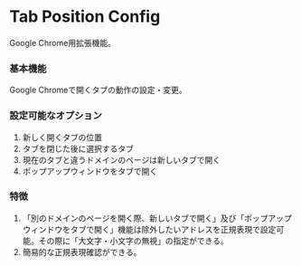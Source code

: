 # Tab Position Config
Google Chrome用拡張機能。

### 基本機能
Google Chromeで開くタブの動作の設定・変更。

### 設定可能なオプション
1. 新しく開くタブの位置
2. タブを閉じた後に選択するタブ
3. 現在のタブと違うドメインのページは新しいタブで開く
4. ポップアップウィンドウをタブで開く

### 特徴
1. 「別のドメインのページを開く際、新しいタブで開く」及び「ポップアップウィンドウをタブで開く」機能は除外したいアドレスを正規表現で設定可能。その際に「大文字・小文字の無視」の指定ができる。
2. 簡易的な正規表現確認ができる。